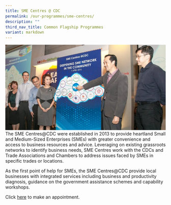 ```yaml
---
title: SME Centres @ CDC
permalink: /our-programmes/sme-centres/
description: ""
third_nav_title: Common Flagship Programmes
variant: markdown
---
```

![SME Centres at CDC](/images/Common%20Flagship%20Progs/SME%20CENTRES%20CDC.png)The SME Centres@CDC were established in 2013 to provide heartland Small and Medium-Sized Enterprises (SMEs) with greater convenience and access to business resources and advice. Leveraging on existing grassroots networks to identify business needs, SME Centres work with the CDCs and Trade Associations and Chambers to address issues faced by SMEs in specific trades or locations.  
  
As the first point of help for SMEs, the SME Centres@CDC provide local businesses with integrated services including business and productivity diagnosis, guidance on the government assistance schemes and capability workshops.  
  
Click [here](https://www.enterprisesg.gov.sg/about-us/contact-us/sme-centres) to make an appointment.